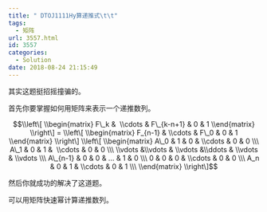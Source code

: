```yaml
---
title: " DTOJ1111Hy算递推式\t\t"
tags:
  - 矩阵
url: 3557.html
id: 3557
categories:
  - Solution
date: 2018-08-24 21:15:49
---
```


其实这题挺招摇撞骗的。

首先你要掌握如何用矩阵来表示一个递推数列。

$$\\left\[ \\begin{matrix} F\_k &  \\cdots & F\_{k-n+1} & 0 & 1 \\end{matrix} \\right\] = \\left\[ \\begin{matrix} F_{n-1} & \\cdots & F\_0 & 0 & 1 \\end{matrix} \\right\] \\left\[ \\begin{matrix} A\_0 & 1 & 0 & \\cdots & 0 & 0 \\\ A\_1 & 0 & 1 &  \\cdots & 0 & 0 \\\ \\vdots &\\vdots & \\vdots &\\ddots & \\vdots & \\vdots \\\ A\_{n-1} & 0 & 0 & ... & 1 & 0 \\\ 0 & 0 & 0 & \\cdots & 0 & 0 \\\ A_n & 0 & 1 & \\cdots & 0 & 1 \\\ \\end{matrix} \\right\]$$

然后你就成功的解决了这道题。

可以用矩阵快速幂计算递推数列。